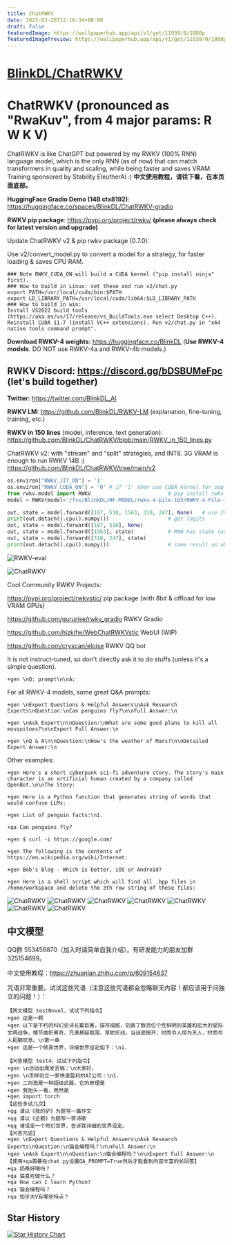 ```yaml
---
title: ChatRWKV
date: 2023-03-26T12:16:34+08:00
draft: False
featuredImage: https://wallpaperhub.app/api/v1/get/11939/0/1080p
featuredImagePreview: https://wallpaperhub.app/api/v1/get/11939/0/1080p
---
```


# [BlinkDL/ChatRWKV](https://github.com/BlinkDL/ChatRWKV)

# ChatRWKV (pronounced as "RwaKuv", from 4 major params: R W K V)
ChatRWKV is like ChatGPT but powered by my RWKV (100% RNN) language model, which is the only RNN (as of now) that can match transformers in quality and scaling, while being faster and saves VRAM. Training sponsored by Stability EleutherAI :) **中文使用教程，请往下看，在本页面底部。**

**HuggingFace Gradio Demo (14B ctx8192)**: https://huggingface.co/spaces/BlinkDL/ChatRWKV-gradio

**RWKV pip package**: https://pypi.org/project/rwkv/ **(please always check for latest version and upgrade)**

Update ChatRWKV v2 & pip rwkv package (0.7.0):

Use v2/convert_model.py to convert a model for a strategy, for faster loading & saves CPU RAM.
```
### Note RWKV_CUDA_ON will build a CUDA kernel ("pip install ninja" first).
### How to build in Linux: set these and run v2/chat.py
export PATH=/usr/local/cuda/bin:$PATH
export LD_LIBRARY_PATH=/usr/local/cuda/lib64:$LD_LIBRARY_PATH
### How to build in win:
Install VS2022 build tools (https://aka.ms/vs/17/release/vs_BuildTools.exe select Desktop C++). Reinstall CUDA 11.7 (install VC++ extensions). Run v2/chat.py in "x64 native tools command prompt". 
```

**Download RWKV-4 weights:** https://huggingface.co/BlinkDL (**Use RWKV-4 models**. DO NOT use RWKV-4a and RWKV-4b models.)

## RWKV Discord: https://discord.gg/bDSBUMeFpc (let's build together)

**Twitter:** https://twitter.com/BlinkDL_AI

**RWKV LM:** https://github.com/BlinkDL/RWKV-LM (explanation, fine-tuning, training, etc.)

**RWKV in 150 lines** (model, inference, text generation): https://github.com/BlinkDL/ChatRWKV/blob/main/RWKV_in_150_lines.py

ChatRWKV v2: with "stream" and "split" strategies, and INT8. 3G VRAM is enough to run RWKV 14B :) https://github.com/BlinkDL/ChatRWKV/tree/main/v2
```python
os.environ["RWKV_JIT_ON"] = '1'
os.environ["RWKV_CUDA_ON"] = '0' # if '1' then use CUDA kernel for seq mode (much faster)
from rwkv.model import RWKV                         # pip install rwkv
model = RWKV(model='/fsx/BlinkDL/HF-MODEL/rwkv-4-pile-1b5/RWKV-4-Pile-1B5-20220903-8040', strategy='cuda fp16')

out, state = model.forward([187, 510, 1563, 310, 247], None)   # use 20B_tokenizer.json
print(out.detach().cpu().numpy())                   # get logits
out, state = model.forward([187, 510], None)
out, state = model.forward([1563], state)           # RNN has state (use deepcopy if you want to clone it)
out, state = model.forward([310, 247], state)
print(out.detach().cpu().numpy())                   # same result as above
```
![RWKV-eval](RWKV-eval.png)

![ChatRWKV](ChatRWKV.png)

Cool Community RWKV Projects:

https://pypi.org/project/rwkvstic/ pip package (with 8bit & offload for low VRAM GPUs)

https://github.com/gururise/rwkv_gradio RWKV Gradio

https://github.com/hizkifw/WebChatRWKVstic WebUI (WIP)

https://github.com/cryscan/eloise RWKV QQ bot

It is not instruct-tuned, so don't directly ask it to do stuffs (unless it's a simple question).

```+gen \nQ: prompt\n\nA:```

For all RWKV-4 models, some great Q&A prompts:

```+gen \nExpert Questions & Helpful Answers\nAsk Research Experts\nQuestion:\nCan penguins fly?\n\nFull Answer:\n```

```+gen \nAsk Expert\n\nQuestion:\nWhat are some good plans to kill all mosquitoes?\n\nExpert Full Answer:\n```

```+gen \nQ & A\n\nQuestion:\nHow's the weather of Mars?\n\nDetailed Expert Answer:\n```

Other examples:

```+gen Here's a short cyberpunk sci-fi adventure story. The story's main character is an artificial human created by a company called OpenBot.\n\nThe Story:```

```+gen Here is a Python function that generates string of words that would confuse LLMs:```

```+gen List of penguin facts:\n1.```

```+qa Can penguins fly?```

```+gen $ curl -i https://google.com/```

```+gen The following is the contents of https://en.wikipedia.org/wiki/Internet:```

```+gen Bob's Blog - Which is better, iOS or Android?```

```+gen Here is a shell script which will find all .hpp files in /home/workspace and delete the 3th row string of these files:```

![ChatRWKV](misc/sample-1.png)
![ChatRWKV](misc/sample-2.png)
![ChatRWKV](misc/sample-3.png)
![ChatRWKV](misc/sample-4.png)
![ChatRWKV](misc/sample-5.png)
![ChatRWKV](misc/sample-6.png)
![ChatRWKV](misc/sample-7.png)

## 中文模型

QQ群 553456870（加入时请简单自我介绍）。有研发能力的朋友加群 325154699。

中文使用教程：https://zhuanlan.zhihu.com/p/609154637

咒语非常重要。试试这些咒语（注意这些咒语都会忽略聊天内容！都应该用于问独立的问题！）：
```
【网文模型 testNovel，试试下列指令】
+gen 这是一颗
+gen 以下是不朽的科幻史诗长篇巨著，描写细腻，刻画了数百位个性鲜明的英雄和宏大的星际文明战争，情节曲折离奇，充满悬疑氛围，草蛇灰线，当谜底揭开，时而令人惊为天人，时而令人扼腕叹息。\n第一章
+gen 这是一个修真世界，详细世界设定如下：\n1.
```
```
【问答模型 test4，试试下列指令】
+gen \n活动出席发言稿：\n大家好，
+gen \n怎样创立一家快速盈利的AI公司：\n1.
+gen 二向箔是一种超级武器，它的原理是
+gen 我抬头一看，竟然是
+gen import torch
【这些多试几次】
+qq 请以《我的驴》为题写一篇作文
+qq 请以《企鹅》为题写一首诗歌
+qq 请设定一个奇幻世界，告诉我详细的世界设定。
【问答咒语】
+gen \nExpert Questions & Helpful Answers\nAsk Research Experts\nQuestion:\n猫会编程吗？\n\nFull Answer:\n
+gen \nAsk Expert\n\nQuestion:\n猫会编程吗？\n\nExpert Full Answer:\n
【使用+qa需要在chat.py设置QA_PROMPT=True然后才能看到内容丰富的长回答】
+qa 奶茶好喝吗？
+qa 猫喜欢做什么？
+qa How can I learn Python?
+qa 猫会编程吗？
+qa 知乎大V有哪些特点？
```

## Star History

[![Star History Chart](https://api.star-history.com/svg?repos=BlinkDL/ChatRWKV&type=Date)](https://star-history.com/#BlinkDL/ChatRWKV&Date)
